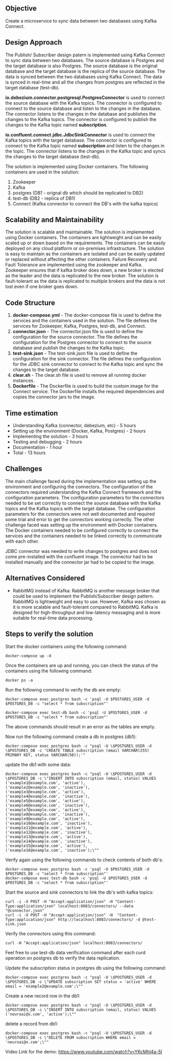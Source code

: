 ## Objective
Create a microservice to sync data between two databases using Kafka Connect.

## Design Approach
The Publish/ Subscriber design patern is implemented using Kafka Connect to sync data between two databases. The source database is Postgres and the target database is also Postgres. The source database is the original database and the target database is the replica of the source database. The data is synced between the two databases using Kafka Connect. The data is synced in real-time and all the changes from postgres are reflected in the target database (test-db).

**io.debezium.connector.postgresql.PostgresConnector** is used to connect the source database with the Kafka topics. The connector is configured to connect to the source database and listen to the changes in the database. The connector listens to the changes in the database and publishes the changes to the Kafka topics. The connector is configured to publish the changes to the Kafka topic named **subscription**.

**io.confluent.connect.jdbc.JdbcSinkConnector** is used to connect the Kafka topics with the target database. The connector is configured to connect to the Kafka topic named **subscription** and listen to the changes in the topic. The connector listens to the changes in the Kafka topic and syncs the changes to the target database (test-db).

The solution is implemented using Docker containers. The following containers are used in the solution:
1. Zookeeper
2. Kafka
3. postgres (DB1 - orignal db which should be replicated to DB2)
4. test-db (DB2 - replica of DB1)
5. Connect (Kafka connector to connect the DB's with the kafka topics)

## Scalability and Maintainability
The solution is scalable and maintainable. The solution is implemented using Docker containers. The containers are lightweight and can be easily scaled up or down based on the requirements. The containers can be easily deployed on any cloud platform or on-premises infrastructure. The solution is easy to maintain as the containers are isolated and can be easily updated or replaced without affecting the other containers.
Failure Recovery and Fault Tolerance are implemented using the zookeeper and Kafka. Zookeeper ensures that if kafka broker does down, a new broker is elected as the leader and the data is replicated to the new broker. The solution is fault-tolerant as the data is replicated to multiple brokers and the data is not lost even if one broker goes down.

## Code Structure
1. **docker-compose.yml** - The docker-compose file is used to define the services and the containers used in the solution. The file defines the services for Zookeeper, Kafka, Postgres, test-db, and Connect.
2. **connector.json** - The connector.json file is used to define the configuration for the source connector. The file defines the configuration for the Postgres connector to connect to the source database and publish the changes to the Kafka topic.
3. **test-sink.json** - The test-sink.json file is used to define the configuration for the sink connector. The file defines the configuration for the JDBC sink connector to connect to the Kafka topic and sync the changes to the target database.
4. **clear.sh** - The clear.sh file is used to remove all running docker instances.
5. **Dockerfile** - The Dockerfile is used to build the custom image for the Connect service. The Dockerfile installs the required dependencies and copies the connector jars to the image.

## Time estimation
- Understanding Kafka (connector, debezium, etc) - 5 hours
- Setting up the environment (Docker, Kafka, Postgres) - 2 hours
- Implementing the solution - 3 hours
- Testing and debugging - 2 hours
- Documentation - 1 hour
- Total - 13 hours

## Challenges
The main challenge faced during the implementation was setting up the environment and configuring the connectors. The configuration of the connectors required understanding the Kafka Connect framework and the configuration parameters. The configuration parameters for the connectors needed to be set correctly to connect the source database with the Kafka topics and the Kafka topics with the target database. The configuration parameters for the connectors were not well documented and required some trial and error to get the connectors working correctly. The other challenge faced was setting up the environment with Docker containers. The Docker containers needed to be configured correctly to connect the services and the containers needed to be linked correctly to communicate with each other.

JDBC connector was needed to write changes to postgres and does not come pre-installed with the confluent image. The connector had to be installed manually and the connector jar had to be copied to the image.

## Alternatives Considered
- RabbitMQ instead of Kafka: RabbitMQ is another message broker that could be used to implement the Publish/Subscriber design pattern. RabbitMQ is lightweight and easy to use. However, Kafka was chosen as it is more scalable and fault-tolerant compared to RabbitMQ. Kafka is designed for high-throughput and low-latency messaging and is more suitable for real-time data processing.

## Steps to verify the solution

Start the docker containers using the following command:
```
docker-compose up -d
```

Once the containers are up and running, you can check the status of the containers using the following command:
```
docker ps -a
```

Run the following command to verify the db are empty:
```
docker-compose exec postgres bash -c 'psql -U $POSTGRES_USER -d $POSTGRES_DB -c "select * from subscription"'
```
```
docker-compose exec test-db bash -c 'psql -U $POSTGRES_USER -d $POSTGRES_DB -c "select * from subscription"'
```

The above commands should result in an error as the tables are empty.

Now run the following command create a db in postgres (db1):
```
docker-compose exec postgres bash -c "psql -U \$POSTGRES_USER -d \$POSTGRES_DB -c 'CREATE TABLE subscription (email VARCHAR(255) PRIMARY KEY, status VARCHAR(50));'"
```
update the db1 with some data:
```
docker-compose exec postgres bash -c "psql -U \$POSTGRES_USER -d \$POSTGRES_DB -c \"INSERT INTO subscription (email, status) VALUES 
('example1@example.com', 'active'),
('example2@example.com', 'inactive'),
('example3@example.com', 'active'),
('example4@example.com', 'inactive'),
('example5@example.com', 'active'),
('example6@example.com', 'inactive'),
('example7@example.com', 'active'),
('example8@example.com', 'inactive'),
('example9@example.com', 'active'),
('example10@example.com', 'inactive'),
('example11@example.com', 'active'),
('example12@example.com', 'inactive'),
('example13@example.com', 'active'),
('example14@example.com', 'inactive'),
('example15@example.com', 'active'),
('example16@example.com', 'inactive');\""

```

Verify again using the following commands to check contents of both db's:
```
docker-compose exec postgres bash -c 'psql -U $POSTGRES_USER -d $POSTGRES_DB -c "select * from subscription"'
docker-compose exec test-db bash -c 'psql -U $POSTGRES_USER -d $POSTGRES_DB -c "select * from subscription"'
```

Start the source and sink connectors to link the db's with kafka topics:
```
curl -i -X POST -H "Accept:application/json" -H "Content-Type:application/json" localhost:8083/connectors/ --data "@connector.json"
curl -i -X POST -H "Accept:application/json" -H  "Content-Type:application/json" http://localhost:8083/connectors/ -d @test-sink.json
```

Verify the connectors using this command:
```
curl -H "Accept:application/json" localhost:8083/connectors/
```

Feel free to use test-db data verification command after each curd operation on postgres db to verify the data replication.

Update the subscription status in postgres db using the following command:
```
docker-compose exec postgres bash -c "psql -U \$POSTGRES_USER -d \$POSTGRES_DB -c \"UPDATE subscription SET status = 'active' WHERE email = 'example2@example.com';\""
```

Create a new record row in the db1:
```
docker-compose exec postgres bash -c "psql -U \$POSTGRES_USER -d \$POSTGRES_DB -c \"INSERT INTO subscription (email, status) VALUES ('neuroai@x.com', 'active');\""
```
delete a record from db1:
```
docker-compose exec postgres bash -c "psql -U \$POSTGRES_USER -d \$POSTGRES_DB -c \"DELETE FROM subscription WHERE email = 'neuroai@x.com';\""
```

Video Link for the demo:
https://www.youtube.com/watch?v=YKcMhl4a-5I